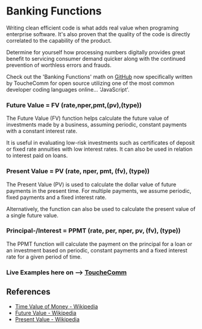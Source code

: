 # Banking Functions
Writing clean efficient code is what adds real value when programing enterprise software.
It's also proven that the quality of the code is directly correlated to the capability of the product. 

Determine for yourself how processing numbers digitally provides great benefit to servicing consumer demand 
quicker along with the continued prevention of worthless errors and frauds.

Check out the 'Banking Functions' math on [GitHub](./bank-functions.js) now specifically written by ToucheComm for open source 
utilizing one of the most common developer coding languages online... 'JavaScript'. 

### Future Value = FV (rate,nper,pmt,(pv),(type))
The Future Value (FV) function helps calculate the future value of investments made
by a business, assuming periodic, constant payments with a constant interest rate.

It is useful in evaluating low-risk investments such as certificates of deposit or
fixed rate annuities with low interest rates. It can also be used in relation to
interest paid on loans.

### Present Value = PV (rate, nper, pmt, (fv), (type))
The Present Value (PV) is used to calculate the dollar value of future payments in 
the present time. For multiple payments, we assume periodic, fixed payments and a fixed interest rate.

Alternatively, the function can also be used to calculate the present value of a single future value.

### Principal-/Interest = PPMT (rate, per, nper, pv, (fv), (type)) 
The PPMT function will calculate the payment on the principal for a loan or an 
investment based on periodic, constant payments and a fixed interest rate for a given 
period of time.

### Live Examples here on --> [ToucheComm]( https://touchecomm.com/banking/)

## References

- [Time Value of Money - Wikipedia](https://en.wikipedia.org/wiki/Time_value_of_money)
- [Future Value - Wikipedia](https://en.wikipedia.org/wiki/Future_value)
- [Present Value - Wikipedia](https://en.wikipedia.org/wiki/Present_value)



